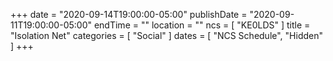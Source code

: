 +++
date = "2020-09-14T19:00:00-05:00"
publishDate = "2020-09-11T19:00:00-05:00"
endTime = ""
location = ""
ncs = [ "KE0LDS" ]
title = "Isolation Net"
categories = [ "Social" ]
dates = [ "NCS Schedule", "Hidden" ]
+++
